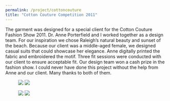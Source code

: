 ```yaml
---
permalink: /project/cottoncouture
title: "Cotton Couture Competition 2011"
---
```

The garment was designed for a special client for the Cotton Couture Fashion Show 2011. Dr. Anne Porterfield and I worked together as a design team. For our inspiration we chose Raleigh’s natural beauty and sunset of the beach. Because our client was a middle-aged female, we designed casual suits that could showcase her elegance. Anne digitally printed the fabric and embroidered the motif. Three fit sessions were conducted with our client to ensure acceptable fit. Our design team won a cash prize in the fashion show. I could never have done this project without the help from Anne and our client. Many thanks to both of them.  
<figure class="half">
  <a href="https://sibeixia.github.io/projects_data/cotton_couture/01.png"><img src="https://sibeixia.github.io/projects_data/cotton_couture/01.png"></a>
  <a href="https://sibeixia.github.io/projects_data/cotton_couture/01.jpg"><img src="https://sibeixia.github.io/projects_data/cotton_couture/01.jpg"></a>
</figure>
<figure class="half">
  <a href="https://sibeixia.github.io/projects_data/cotton_couture/02.jpg"><img src="https://sibeixia.github.io/projects_data/cotton_couture/02.jpg"></a>
  <a href="https://sibeixia.github.io/projects_data/cotton_couture/03.jpg"><img src="https://sibeixia.github.io/projects_data/cotton_couture/03.jpg"></a>
</figure>